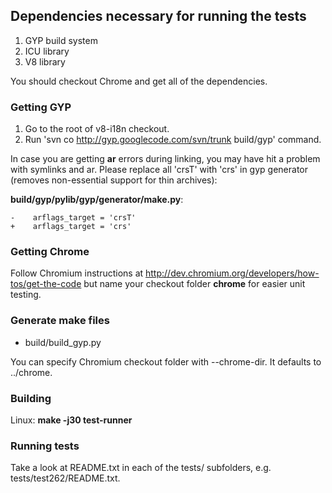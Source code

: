 ## Dependencies necessary for running the tests ##

  1. GYP build system
  1. ICU library
  1. V8 library

You should checkout Chrome and get all of the dependencies.

### Getting GYP ###

  1. Go to the root of v8-i18n checkout.
  1. Run 'svn co http://gyp.googlecode.com/svn/trunk build/gyp' command.

In case you are getting **ar** errors during linking, you may have hit a problem with
symlinks and ar. Please replace all 'crsT' with 'crs' in gyp generator (removes non-essential support for thin archives):

**build/gyp/pylib/gyp/generator/make.py**:
```
-    arflags_target = 'crsT'
+    arflags_target = 'crs'
```

### Getting Chrome ###

Follow Chromium instructions at http://dev.chromium.org/developers/how-tos/get-the-code but name your checkout folder **chrome** for easier unit testing.

### Generate make files ###

  * build/build\_gyp.py

You can specify Chromium checkout folder with --chrome-dir. It defaults to ../chrome.

### Building ###

Linux:  **make -j30 test-runner**

### Running tests ###

Take a look at README.txt in each of the tests/ subfolders, e.g. tests/test262/README.txt.